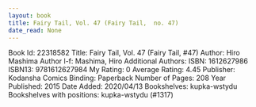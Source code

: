 ```yaml
---
layout: book
title: Fairy Tail, Vol. 47 (Fairy Tail,  no. 47)
date_read: None
---
```


Book Id: 22318582
Title: Fairy Tail, Vol. 47 (Fairy Tail, #47)
Author: Hiro Mashima
Author l-f: Mashima, Hiro
Additional Authors: 
ISBN: 1612627986
ISBN13: 9781612627984
My Rating: 0
Average Rating: 4.45
Publisher: Kodansha Comics
Binding: Paperback
Number of Pages: 208
Year Published: 2015
Date Added: 2020/04/13
Bookshelves: kupka-wstydu
Bookshelves with positions: kupka-wstydu (#1317)

